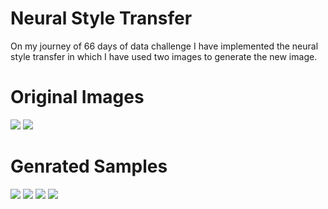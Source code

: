 # Neural Style Transfer
On my journey of 66 days of data challenge I have implemented the neural style transfer in which I have used two images to generate the new image. 
# Original Images
![]('anne.jpeg')
![]('paint.jpeg')
# Genrated Samples
![]('generated.png')
![]('generated2.png')
![]('generated3.png')
![]('generated4.png')
